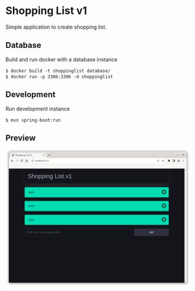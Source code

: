# Shopping List v1

Simple application to create shopping list.

## Database
Build and run docker with a database instance
```courseignore
$ docker build -t shoppinglist database/
$ docker run -p 3306:3306 -d shoppinglist 
```
## Development

Run development instance
```courseignore
$ mvn spring-boot:run
```

## Preview

![](screenshot.png)